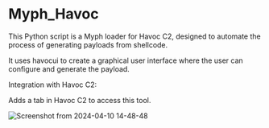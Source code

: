 # Myph_Havoc


This Python script is a Myph loader for Havoc C2, designed to automate the process of generating payloads from shellcode.

It uses havocui to create a graphical user interface where the user can configure and generate the payload.

Integration with Havoc C2:

Adds a tab in Havoc C2 to access this tool.

![Screenshot from 2024-04-10 14-48-48](https://github.com/slava387/loader_myph/assets/63432221/21b41ee2-843b-44cf-9552-b78ec5f58781)
